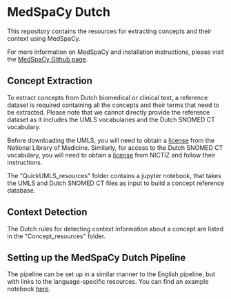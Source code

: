 # MedSpaCy Dutch

This repository contains the resources for extracting concepts and their context using MedSpaCy.

For more information on MedSpaCy and installation instructions, please visit the [MedSpaCy Github page](https://github.com/medspacy/medspacy).

## Concept Extraction
To extract concepts from Dutch biomedical or clinical text, a reference dataset is required containing all the concepts and their terms that need to be extracted. Please note that we cannot directly provide the reference dataset as it includes the UMLS vocabularies and the Dutch SNOMED CT vocabulary. 

Before downloading the UMLS, you will need to obtain a [license](https://uts.nlm.nih.gov/license.html) from the National Library of Medicine. Similarly, for access to the Dutch SNOMED CT vocabulary, you will need to obtain a [license](https://nictiz.nl/wat-we-doen/activiteiten/terminologie/snomed/licenties-en-downloads/) from NICTIZ and follow their instructions.

The "QuickUMLS_resources" folder contains a jupyter notebook, that takes the UMLS and Dutch SNOMED CT files as input to build a concept reference database.

## Context Detection
The Dutch rules for detecting context information about a concept are listed in the "Concept_resources" folder.

## Setting up the MedSpaCy Dutch Pipeline
The pipeline can be set up in a similar manner to the English pipeline, but with links to the language-specific resources. You can find an example notebook [here](https://github.com/mi-erasmusmc/medspacy_dutch/blob/main/Example_medspacy_dutch.ipynb).
